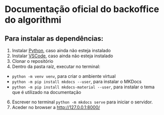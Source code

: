 # Documentação oficial do backoffice do algorithmi
## Para instalar as dependências:
1. Instalar [Python](https://www.python.org/downloads/), caso ainda não esteja instalado
2. Instalar [VSCode](https://code.visualstudio.com/download), caso ainda não esteja instalado
3. Clonar o repositório
4. Dentro da pasta raíz, executar no terminal:
- ```python -m venv venv```, para criar o ambiente virtual
- ```python -m pip install mkdocs --user```, para instalar o MKDocs
- ```python -m pip install mkdocs-material --user```, para instalar o tema que é utilizado na documentação
6. Escrever no terminal ```python -m mkdocs serve``` para iniciar o servidor.
7. Aceder no browser a <http://127.0.0.1:8000/>
